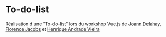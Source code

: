# To-do-list

Réalisation d'une "To-do-list" lors du workshop Vue.js de [Joann Delahay](https://github.com/DelahayJoann), [Florence Jacobs](https://github.com/FlorenceJacobs) et [Henrique Andrade Vieira](https://github.com/VieiraHenrique)
